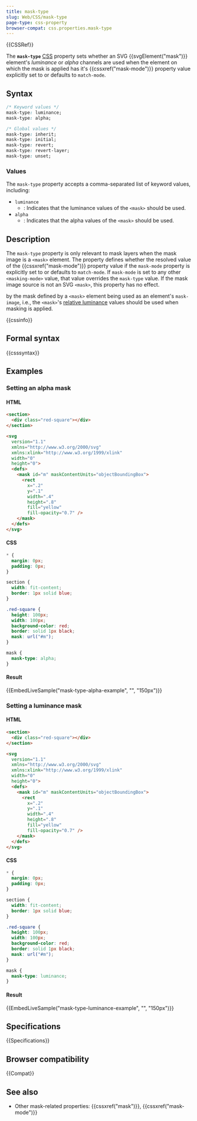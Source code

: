 ```yaml
---
title: mask-type
slug: Web/CSS/mask-type
page-type: css-property
browser-compat: css.properties.mask-type
---
```


{{CSSRef}}

The **`mask-type`** [CSS](/en-US/docs/Web/CSS) property sets whether an SVG {{svgElement("mask")}} element's _luminance_ or _alpha_ channels are used when the element on which the mask is applied has it's {{cssxref("mask-mode")}} property value explicitly set to or defaults to `match-mode`.

## Syntax

```css
/* Keyword values */
mask-type: luminance;
mask-type: alpha;

/* Global values */
mask-type: inherit;
mask-type: initial;
mask-type: revert;
mask-type: revert-layer;
mask-type: unset;
```

### Values

The `mask-type` property accepts a comma-separated list of keyword values, including:

- `luminance`
  - : Indicates that the luminance values of the `<mask>` should be used.
- `alpha`
  - : Indicates that the alpha values of the `<mask>` should be used.

## Description

The `mask-type` property is only relevant to mask layers when the mask image is a `<mask>` element. The property defines whether the resolved value of the {{cssxref("mask-mode")}} property value if the `mask-mode` property is explicitly set to or defaults to `match-mode`. If `mask-mode` is set to any other `<masking-mode>` value, that value overrides the `mask-type` value. If the mask image source is not an SVG `<mask>`, this property has no effect.

by the mask defined by a `<mask>` element being used as an element's `mask-image`, i.e., the `<mask>`'s [relative luminance](https://en.wikipedia.org/wiki/Luminance_%28relative%29) values should be used when masking is applied.

{{cssinfo}}

## Formal syntax

{{csssyntax}}

## Examples

### Setting an alpha mask

#### HTML

```html live-sample___mask-type-alpha-example
<section>
  <div class="red-square"></div>
</section>

<svg
  version="1.1"
  xmlns="http://www.w3.org/2000/svg"
  xmlns:xlink="http://www.w3.org/1999/xlink"
  width="0"
  height="0">
  <defs>
    <mask id="m" maskContentUnits="objectBoundingBox">
      <rect
        x=".2"
        y=".1"
        width=".4"
        height=".8"
        fill="yellow"
        fill-opacity="0.7" />
    </mask>
  </defs>
</svg>
```

#### CSS

```css live-sample___mask-type-alpha-example
* {
  margin: 0px;
  padding: 0px;
}

section {
  width: fit-content;
  border: 1px solid blue;
}

.red-square {
  height: 100px;
  width: 100px;
  background-color: red;
  border: solid 1px black;
  mask: url("#m");
}

mask {
  mask-type: alpha;
}
```

#### Result

{{EmbedLiveSample("mask-type-alpha-example", "", "150px")}}

### Setting a luminance mask

#### HTML

```html live-sample___mask-type-luminance-example
<section>
  <div class="red-square"></div>
</section>

<svg
  version="1.1"
  xmlns="http://www.w3.org/2000/svg"
  xmlns:xlink="http://www.w3.org/1999/xlink"
  width="0"
  height="0">
  <defs>
    <mask id="m" maskContentUnits="objectBoundingBox">
      <rect
        x=".2"
        y=".1"
        width=".4"
        height=".8"
        fill="yellow"
        fill-opacity="0.7" />
    </mask>
  </defs>
</svg>
```

#### CSS

```css live-sample___mask-type-luminance-example
* {
  margin: 0px;
  padding: 0px;
}

section {
  width: fit-content;
  border: 1px solid blue;
}

.red-square {
  height: 100px;
  width: 100px;
  background-color: red;
  border: solid 1px black;
  mask: url("#m");
}

mask {
  mask-type: luminance;
}
```

#### Result

{{EmbedLiveSample("mask-type-luminance-example", "", "150px")}}

## Specifications

{{Specifications}}

## Browser compatibility

{{Compat}}

## See also

- Other mask-related properties: {{cssxref("mask")}}, {{cssxref("mask-mode")}}
